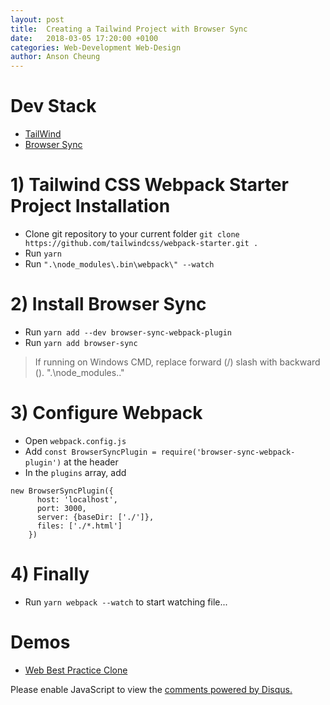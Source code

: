 ```yaml
---
layout: post
title:  Creating a Tailwind Project with Browser Sync
date:   2018-03-05 17:20:00 +0100
categories: Web-Development Web-Design
author: Anson Cheung
---
```


# Dev Stack
- [TailWind](https://tailwindcss.com/)
- [Browser Sync](https://browsersync.io/)

	
# 1) Tailwind CSS Webpack Starter Project Installation
- Clone git repository to your current folder `git clone https://github.com/tailwindcss/webpack-starter.git .`
- Run `yarn`
- Run `".\node_modules\.bin\webpack\" --watch`

# 2) Install Browser Sync
- Run `yarn add --dev browser-sync-webpack-plugin`
- Run `yarn add browser-sync`
> If running on Windows CMD, replace forward (/) slash with backward (\). ".\node_modules\.."

# 3) Configure Webpack
- Open `webpack.config.js`
- Add `const BrowserSyncPlugin = require('browser-sync-webpack-plugin')` at the header
- In the `plugins` array, add 
```
new BrowserSyncPlugin({
      host: 'localhost',
      port: 3000,
      server: {baseDir: ['./']},
      files: ['./*.html']
    })
```

# 4) Finally
- Run `yarn webpack --watch` to start watching file...

# Demos
- <a href="http://ansoncheung.me/WBP_Clone_Tailwindcss" target="_blank">Web Best Practice Clone</a>

<div id="disqus_thread"></div>
<script>

/**
*  RECOMMENDED CONFIGURATION VARIABLES: EDIT AND UNCOMMENT THE SECTION BELOW TO INSERT DYNAMIC VALUES FROM YOUR PLATFORM OR CMS.
*  LEARN WHY DEFINING THESE VARIABLES IS IMPORTANT: https://disqus.com/admin/universalcode/#configuration-variables*/
/*
var disqus_config = function () {
this.page.url = window.location.href;  // Replace PAGE_URL with your page's canonical URL variable
this.page.identifier = 'setting-up-laravel-5.5-with-docker-step-by-step'; // Replace PAGE_IDENTIFIER with your page's unique identifier variable
};
*/
(function() { // DON'T EDIT BELOW THIS LINE
var d = document, s = d.createElement('script');
s.src = 'https://ansonc.disqus.com/embed.js';
s.setAttribute('data-timestamp', +new Date());
(d.head || d.body).appendChild(s);
})();
</script>
<noscript>Please enable JavaScript to view the <a href="https://disqus.com/?ref_noscript">comments powered by Disqus.</a></noscript>